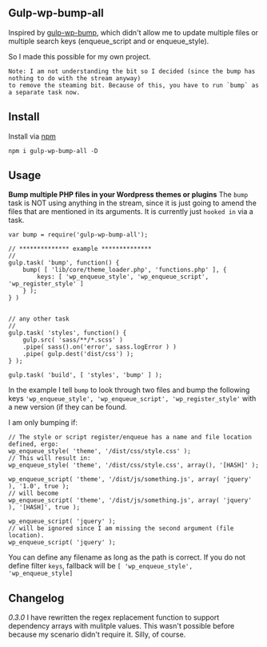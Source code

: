 ﻿## Gulp-wp-bump-all

Inspired by [gulp-wp-bump](https://www.npmjs.com/package/gulp-wp-bump), which didn't allow me to update multiple files or multiple search keys (enqueue_script and or enqueue_style).

So I made this possible for my own project.

    Note: I am not understanding the bit so I decided (since the bump has nothing to do with the stream anyway)
 	to remove the steaming bit. Because of this, you have to run `bump` as a separate task now.

## Install

Install via [npm](https://www.npmjs.com/package/gulp-wp-bump-all)

    npm i gulp-wp-bump-all -D

## Usage

**Bump multiple PHP files in your Wordpress themes or plugins**
The `bump` task is NOT using anything in the stream, since it is just going to amend the files that are mentioned in its arguments.  It is currently just `hooked in` via a task.

	var bump = require('gulp-wp-bump-all');

	// ************** example **************
	//
    gulp.task( 'bump', function() {
		bump( [ 'lib/core/theme_loader.php', 'functions.php' ], {
			keys: [ 'wp_enqueue_style', 'wp_enqueue_script', 'wp_register_style' ]
		} );
	} )


	// any other task
	//
	gulp.task( 'styles', function() {
		gulp.src( 'sass/**/*.scss' )
		.pipe( sass().on('error', sass.logError ) )
		.pipe( gulp.dest('dist/css') );
	} );

	gulp.task( 'build', [ 'styles', 'bump' ] );

In the example I tell `bump` to look through two files and bump the following keys `'wp_enqueue_style', 'wp_enqueue_script', 'wp_register_style'` with a new version (if they can be found.

I am only bumping if:

    // The style or script register/enqueue has a name and file location defined, ergo:
    wp_enqueue_style( 'theme', '/dist/css/style.css' );
    // This will result in:
    wp_enqueue_style( 'theme', '/dist/css/style.css', array(), '[HASH]' );

	wp_enqueue_script( 'theme', '/dist/js/something.js', array( 'jquery' ), '1.0', true );
	// will become
	wp_enqueue_script( 'theme', '/dist/js/something.js', array( 'jquery' ), '[HASH]', true );

	wp_enqueue_script( 'jquery' );
	// will be ignored since I am missing the second argument (file location).
	wp_enqueue_script( 'jquery' );

You can define any filename as long as the path is correct. If you do not define filter `keys`,  fallback will be `[ 'wp_enqueue_style', 'wp_enqueue_style]`


## Changelog

*0.3.0*
I have rewritten the regex replacement function to support dependency arrays with mulitple values. This wasn't possible before because my scenario didn't require it. Silly, of course.
